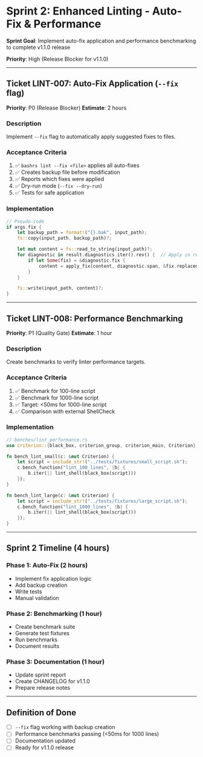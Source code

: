 # Sprint 2: Enhanced Linting - Auto-Fix & Performance

**Sprint Goal**: Implement auto-fix application and performance benchmarking to complete v1.1.0 release

**Priority**: High (Release Blocker for v1.1.0)

---

## Ticket LINT-007: Auto-Fix Application (`--fix` flag)
**Priority**: P0 (Release Blocker)
**Estimate**: 2 hours

### Description
Implement `--fix` flag to automatically apply suggested fixes to files.

### Acceptance Criteria
1. ✅ `bashrs lint --fix <file>` applies all auto-fixes
2. ✅ Creates backup file before modification
3. ✅ Reports which fixes were applied
4. ✅ Dry-run mode (`--fix --dry-run`)
5. ✅ Tests for safe application

### Implementation
```rust
// Pseudo-code
if args.fix {
    let backup_path = format!("{}.bak", input_path);
    fs::copy(input_path, backup_path)?;

    let mut content = fs::read_to_string(input_path)?;
    for diagnostic in result.diagnostics.iter().rev() {  // Apply in reverse order
        if let Some(fix) = &diagnostic.fix {
            content = apply_fix(content, diagnostic.span, &fix.replacement)?;
        }
    }

    fs::write(input_path, content)?;
}
```

---

## Ticket LINT-008: Performance Benchmarking
**Priority**: P1 (Quality Gate)
**Estimate**: 1 hour

### Description
Create benchmarks to verify linter performance targets.

### Acceptance Criteria
1. ✅ Benchmark for 100-line script
2. ✅ Benchmark for 1000-line script
3. ✅ Target: <50ms for 1000-line script
4. ✅ Comparison with external ShellCheck

### Implementation
```rust
// benches/lint_performance.rs
use criterion::{black_box, criterion_group, criterion_main, Criterion};

fn bench_lint_small(c: &mut Criterion) {
    let script = include_str!("../tests/fixtures/small_script.sh");
    c.bench_function("lint_100_lines", |b| {
        b.iter(|| lint_shell(black_box(script)))
    });
}

fn bench_lint_large(c: &mut Criterion) {
    let script = include_str!("../tests/fixtures/large_script.sh");
    c.bench_function("lint_1000_lines", |b| {
        b.iter(|| lint_shell(black_box(script)))
    });
}
```

---

## Sprint 2 Timeline (4 hours)

### Phase 1: Auto-Fix (2 hours)
- Implement fix application logic
- Add backup creation
- Write tests
- Manual validation

### Phase 2: Benchmarking (1 hour)
- Create benchmark suite
- Generate test fixtures
- Run benchmarks
- Document results

### Phase 3: Documentation (1 hour)
- Update sprint report
- Create CHANGELOG for v1.1.0
- Prepare release notes

---

## Definition of Done

- [ ] `--fix` flag working with backup creation
- [ ] Performance benchmarks passing (<50ms for 1000 lines)
- [ ] Documentation updated
- [ ] Ready for v1.1.0 release
